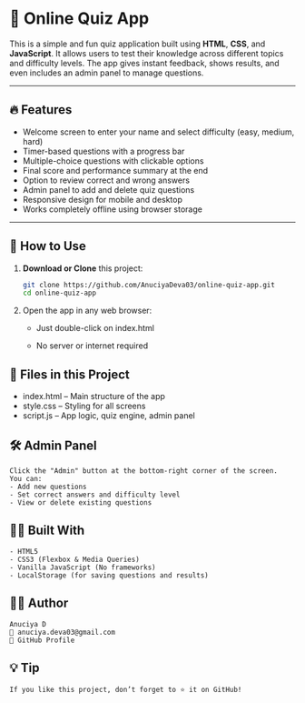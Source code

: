 
# 🧠 Online Quiz App

This is a simple and fun quiz application built using **HTML**, **CSS**, and **JavaScript**. It allows users to test their knowledge across different topics and difficulty levels. The app gives instant feedback, shows results, and even includes an admin panel to manage questions.

---

## 🔥 Features

- Welcome screen to enter your name and select difficulty (easy, medium, hard)
- Timer-based questions with a progress bar
- Multiple-choice questions with clickable options
- Final score and performance summary at the end
- Option to review correct and wrong answers
- Admin panel to add and delete quiz questions
- Responsive design for mobile and desktop
- Works completely offline using browser storage

---

## 🚀 How to Use

1. **Download or Clone** this project:
   ```bash
   git clone https://github.com/AnuciyaDeva03/online-quiz-app.git
   cd online-quiz-app

2. Open the app in any web browser:

   - Just double-click on index.html

   - No server or internet required
  

## 📁 Files in this Project

   - index.html – Main structure of the app
   - style.css – Styling for all screens
   - script.js – App logic, quiz engine, admin panel

## 🛠 Admin Panel

    Click the "Admin" button at the bottom-right corner of the screen.
    You can:
    - Add new questions
    - Set correct answers and difficulty level
    - View or delete existing questions

## 👩‍💻 Built With

    - HTML5
    - CSS3 (Flexbox & Media Queries)
    - Vanilla JavaScript (No frameworks)
    - LocalStorage (for saving questions and results)

## 🙋‍♀️ Author

    Anuciya D
    📧 anuciya.deva03@gmail.com
    🔗 GitHub Profile

## 💡 Tip

    If you like this project, don’t forget to ⭐ it on GitHub!
